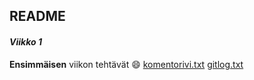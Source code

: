 ## README

#### *Viikko 1*
**Ensimmäisen** viikon tehtävät :smile:
[komentorivi.txt](https://github.com/aejmmark/ot-harjoitustyo/blob/master/laskarit/viikko1/komentorivi.txt)
[gitlog.txt](https://github.com/aejmmark/ot-harjoitustyo/blob/master/laskarit/viikko1/gitlog.txt)
